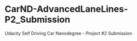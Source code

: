 # CarND-AdvancedLaneLines-P2_Submission
Udacity Self Driving Car Nanodegree - Project #2 Submission
